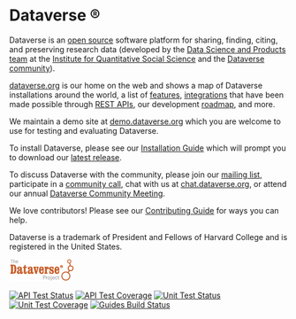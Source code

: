 Dataverse &#174;
===============

Dataverse is an [open source][] software platform for sharing, finding, citing, and preserving research data (developed by the [Data Science and Products team](http://www.iq.harvard.edu/people/people/data-science-products) at the [Institute for Quantitative Social Science](http://iq.harvard.edu/) and the [Dataverse community][]).

[dataverse.org][] is our home on the web and shows a map of Dataverse installations around the world, a list of [features][], [integrations][] that have been made possible through [REST APIs][], our development [roadmap][], and more.

We maintain a demo site at [demo.dataverse.org][] which you are welcome to use for testing and evaluating Dataverse.

To install Dataverse, please see our [Installation Guide][] which will prompt you to download our [latest release][].

To discuss Dataverse with the community, please join our [mailing list][], participate in a [community call][], chat with us at [chat.dataverse.org][], or attend our annual [Dataverse Community Meeting][].

We love contributors! Please see our [Contributing Guide][] for ways you can help.

Dataverse is a trademark of President and Fellows of Harvard College and is registered in the United States.

[![Dataverse Project logo](src/main/webapp/resources/images/dataverseproject_logo.jpg?raw=true "Dataverse Project")](http://dataverse.org)

[![API Test Status](https://jenkins.dataverse.org/buildStatus/icon?job=IQSS-dataverse-develop&subject=API%20Test%20Status)](https://jenkins.dataverse.org/job/IQSS-dataverse-develop/)
[![API Test Coverage](https://img.shields.io/jenkins/coverage/jacoco?jobUrl=https%3A%2F%2Fjenkins.dataverse.org%2Fjob%2FIQSS-dataverse-develop&label=API%20Test%20Coverage)](https://jenkins.dataverse.org/job/IQSS-dataverse-develop/ws/target/coverage-it/index.html)
[![Unit Test Status](https://github.com/IQSS/dataverse/actions/workflows/maven_unit_test.yml/badge.svg?branch=develop)](https://github.com/IQSS/dataverse/actions/workflows/maven_unit_test.yml)
[![Unit Test Coverage](https://img.shields.io/coveralls/github/IQSS/dataverse?label=Unit%20Test%20Coverage)](https://coveralls.io/github/IQSS/dataverse?branch=develop)
[![Guides Build Status](https://github.com/IQSS/dataverse/actions/workflows/guides_build_sphinx.yml/badge.svg)](https://github.com/IQSS/dataverse/actions/workflows/guides_build_sphinx.yml)

[dataverse.org]: https://dataverse.org
[demo.dataverse.org]: https://demo.dataverse.org
[Dataverse community]: https://dataverse.org/developers
[Installation Guide]: http://guides.dataverse.org/en/latest/installation/index.html
[latest release]: https://github.com/IQSS/dataverse/releases
[features]: https://dataverse.org/software-features
[roadmap]: https://www.iq.harvard.edu/roadmap-dataverse-project
[integrations]: https://dataverse.org/integrations
[REST APIs]: http://guides.dataverse.org/en/latest/api/index.html
[Contributing Guide]: CONTRIBUTING.md
[mailing list]: https://groups.google.com/group/dataverse-community
[community call]: https://dataverse.org/community-calls
[chat.dataverse.org]: http://chat.dataverse.org
[Dataverse Community Meeting]: https://dataverse.org/events
[open source]: LICENSE.md
